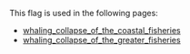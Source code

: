 This flag is used in the following pages:
 - [whaling_collapse_of_the_coastal_fisheries](../events/whaling_collapse_of_the_coastal_fisheries.md)
 - [whaling_collapse_of_the_greater_fisheries](../events/whaling_collapse_of_the_greater_fisheries.md)

